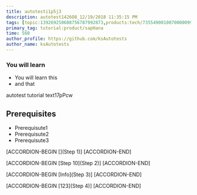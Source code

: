 ```yaml
---
title: autotesti1p5j3
description: autotest1426O8_12/19/2018 11:35:15 PM
tags: [topic:139269250608756787992873,products:tech/73554900100700000996,tutorial:experience/advanced]
primary_tag: tutorial:product/sapHana
time: 560
author_profile: https://github.com/ksAutotests
author_name: ksAutotests
---
```

### You will learn
- You will learn this
- and that

autotest tutorial text17pPcw

## Prerequisites
- Prerequisute1
- Prerequisute2
- Prerequisute3

[ACCORDION-BEGIN [](Step 1)]
[ACCORDION-END]

[ACCORDION-BEGIN [Step 10](Step 2)]
[ACCORDION-END]

[ACCORDION-BEGIN [Info](Step 3)]
[ACCORDION-END]

[ACCORDION-BEGIN [123](Step 4)]
[ACCORDION-END]

